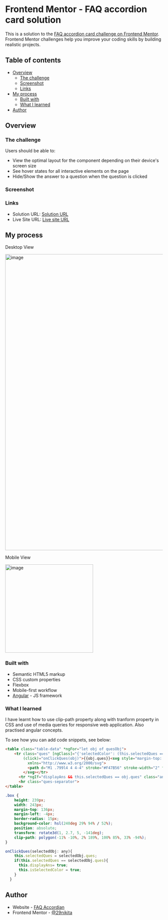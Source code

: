 # Frontend Mentor - FAQ accordion card solution

This is a solution to the [FAQ accordion card challenge on Frontend Mentor](https://www.frontendmentor.io/challenges/faq-accordion-card-XlyjD0Oam). Frontend Mentor challenges help you improve your coding skills by building realistic projects. 

## Table of contents

- [Overview](#overview)
  - [The challenge](#the-challenge)
  - [Screenshot](#screenshot)
  - [Links](#links)
- [My process](#my-process)
  - [Built with](#built-with)
  - [What I learned](#what-i-learned)
- [Author](#author)

## Overview

### The challenge

Users should be able to:

- View the optimal layout for the component depending on their device's screen size
- See hover states for all interactive elements on the page
- Hide/Show the answer to a question when the question is clicked

### Screenshot


### Links

- Solution URL: [Solution URL](https://github.com/29nikita/faq-accordion)
- Live Site URL: [Live site URL](https://your-live-site-url.com)

## My process

Desktop View

<img width="943" alt="image" src="https://user-images.githubusercontent.com/71252906/223413905-6d289510-cd5b-400e-b169-80b4fd64375d.png">

Mobile View

<img width="281" alt="image" src="https://user-images.githubusercontent.com/71252906/223413820-f5951072-9b5e-453f-82dd-25c16127a34a.png">

### Built with

- Semantic HTML5 markup
- CSS custom properties
- Flexbox
- Mobile-first workflow
- [Angular](https://angular.io/) - JS framework


### What I learned

I have learnt how to use clip-path property along with tranform property in CSS and use of media queries for responsive web application. Also practised angular concepts.

To see how you can add code snippets, see below:

```html
<table class="table-data" *ngFor="let obj of quesObj">
    <tr class="ques" [ngClass]="{'selectedColor': (this.selectedQues == obj.ques) && isSelectedColor}"
        (click)="onClickQues(obj)">{{obj.ques}}<svg style="margin-top: 3px;" width="10" height="7"
          xmlns="http://www.w3.org/2000/svg">
          <path d="M1 .799l4 4 4-4" stroke="#F47B56" stroke-width="2" fill="none" fill-rule="evenodd" />
        </svg></tr>
      <tr *ngIf="displayAns && this.selectedQues == obj.ques" class="ans">{{obj.ans}}</tr>
      <hr class="ques-separator">
</table>
```
```css
.box {
    height: 239px;
    width: 243px;
    margin-top: 136px;
    margin-left: -4px;
    border-radius: 15px;
    background-color: hsl(240deg 29% 94% / 52%);
    position: absolute;
    transform: rotate3d(1, 2.7, 5, -141deg);
    clip-path: polygon(-11% -10%, 2% 189%, 100% 85%, 33% -94%);
}
```
```js
onClickQues(selectedObj: any){
    this.selectedQues = selectedObj.ques;
    if(this.selectedQues == selectedObj.ques){
      this.displayAns= true;
      this.isSelectedColor = true;
    }
  }
```

## Author

- Website - [FAQ Accordian](https://nikita-faq-accordian.netlify.app/)
- Frontend Mentor - [@29nikita](https://www.frontendmentor.io/profile/29nikita)
